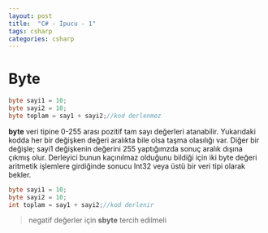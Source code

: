 ```yaml
---
layout: post
title:  "C# - İpucu - 1"
tags: csharp
categories: csharp
---
```

# Byte

```csharp
byte sayi1 = 10;
byte sayi2 = 10;
byte toplam = say1 + sayi2;//kod derlenmez
```

**byte** veri tipine 0-255 arası pozitif tam sayı değerleri atanabilir. Yukarıdaki kodda her bir değişken değeri aralıkta bile olsa taşma olasılığı var. Diğer bir değişle; sayi1 değişkenin değerini 255 yaptığımzda sonuç aralık dışına çıkmış olur. Derleyici bunun kaçınılmaz olduğunu bildiği için iki byte değeri aritmetik işlemlere girdiğinde sonucu Int32 veya üstü bir veri tipi olarak bekler.

```csharp
byte sayi1 = 10;
byte sayi2 = 10;
int toplam = say1 + sayi2;//kod derlenir
```

> negatif değerler için **sbyte** tercih edilmeli